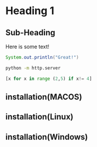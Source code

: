 # Heading 1
## Sub-Heading
Here is some text!

```java
System.out.println("Great!")
```

```bash
python -m http.server
```
```python
[x for x in range (2,5) if x!= 4]
```

## installation(MACOS)
## installation(Linux)
## installation(Windows)
